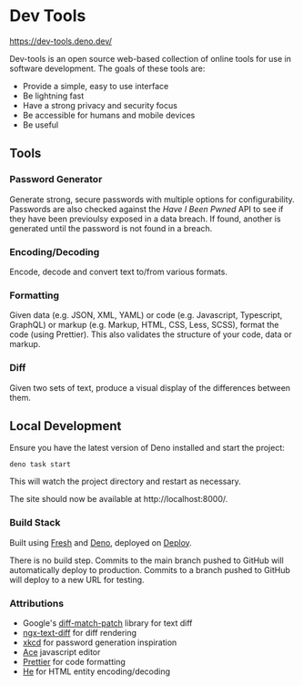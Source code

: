 # Dev Tools

https://dev-tools.deno.dev/

Dev-tools is an open source web-based collection of online tools for use in software development.  The goals of these tools are:

* Provide a simple, easy to use interface
* Be lightning fast
* Have a strong privacy and security focus
* Be accessible for humans and mobile devices
* Be useful

## Tools
### Password Generator

Generate strong, secure passwords with multiple options for configurability.  Passwords are also checked against the _Have I Been Pwned_ API to see if they have been previoulsy exposed in a data breach.  If found, another is generated until the password is not found in a breach.

### Encoding/Decoding

Encode, decode and convert text to/from various formats.

### Formatting

Given data (e.g. JSON, XML, YAML) or code (e.g. Javascript, Typescript, GraphQL) or markup (e.g. Markup, HTML, CSS, Less, SCSS), format the code (using Prettier).  This also validates the structure of your code, data or markup.

### Diff

Given two sets of text, produce a visual display of the differences between them.

## Local Development

Ensure you have the latest version of Deno installed and start the project:

```
deno task start
```

This will watch the project directory and restart as necessary.

The site should now be available at http://localhost:8000/.

### Build Stack

Built using [Fresh](https://fresh.deno.dev/) and [Deno](https://deno.land/), deployed on [Deploy](https://deno.com/deploy).

There is no build step.  Commits to the main branch pushed to GitHub will automatically deploy to production.  Commits to a branch pushed to GitHub will deploy to a new URL for testing.

### Attributions
* Google's [diff-match-patch](https://github.com/google/diff-match-patch) library for text diff
* [ngx-text-diff](https://github.com/ABenassi87/ngx-text-diff) for diff rendering
* [xkcd](https://xkcd.com/936/) for password generation inspiration
* [Ace](https://github.com/ajaxorg/ace) javascript editor
* [Prettier](https://github.com/prettier/prettier) for code formatting 
* [He](https://github.com/mathiasbynens/he) for HTML entity encoding/decoding